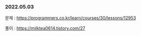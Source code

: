 ### 2022.05.03

문제 : https://programmers.co.kr/learn/courses/30/lessons/12953

풀이 : https://milktea0614.tistory.com/27
